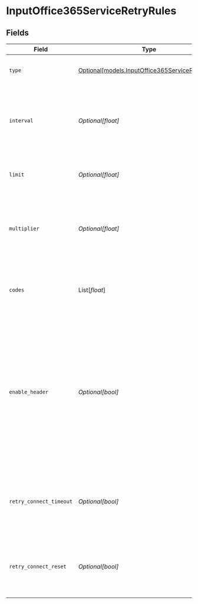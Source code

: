 # InputOffice365ServiceRetryRules


## Fields

| Field                                                                                                                                                                                                                                                              | Type                                                                                                                                                                                                                                                               | Required                                                                                                                                                                                                                                                           | Description                                                                                                                                                                                                                                                        |
| ------------------------------------------------------------------------------------------------------------------------------------------------------------------------------------------------------------------------------------------------------------------ | ------------------------------------------------------------------------------------------------------------------------------------------------------------------------------------------------------------------------------------------------------------------ | ------------------------------------------------------------------------------------------------------------------------------------------------------------------------------------------------------------------------------------------------------------------ | ------------------------------------------------------------------------------------------------------------------------------------------------------------------------------------------------------------------------------------------------------------------ |
| `type`                                                                                                                                                                                                                                                             | [Optional[models.InputOffice365ServiceRetryType]](../models/inputoffice365serviceretrytype.md)                                                                                                                                                                     | :heavy_minus_sign:                                                                                                                                                                                                                                                 | The algorithm to use when performing HTTP retries                                                                                                                                                                                                                  |
| `interval`                                                                                                                                                                                                                                                         | *Optional[float]*                                                                                                                                                                                                                                                  | :heavy_minus_sign:                                                                                                                                                                                                                                                 | Time interval between failed request and first retry (kickoff). Maximum allowed value is 20,000 ms (1/3 minute).                                                                                                                                                   |
| `limit`                                                                                                                                                                                                                                                            | *Optional[float]*                                                                                                                                                                                                                                                  | :heavy_minus_sign:                                                                                                                                                                                                                                                 | The maximum number of times to retry a failed HTTP request                                                                                                                                                                                                         |
| `multiplier`                                                                                                                                                                                                                                                       | *Optional[float]*                                                                                                                                                                                                                                                  | :heavy_minus_sign:                                                                                                                                                                                                                                                 | Base for exponential backoff, e.g., base 2 means that retries will occur after 2, then 4, then 8 seconds, and so on                                                                                                                                                |
| `codes`                                                                                                                                                                                                                                                            | List[*float*]                                                                                                                                                                                                                                                      | :heavy_minus_sign:                                                                                                                                                                                                                                                 | List of http codes that trigger a retry. Leave empty to use the default list of 429, 500, and 503.                                                                                                                                                                 |
| `enable_header`                                                                                                                                                                                                                                                    | *Optional[bool]*                                                                                                                                                                                                                                                   | :heavy_minus_sign:                                                                                                                                                                                                                                                 | Honor any Retry-After header that specifies a delay (in seconds) or a timestamp after which to retry the request. The delay is limited to 20 seconds, even if the Retry-After header specifies a longer delay. When disabled, all Retry-After headers are ignored. |
| `retry_connect_timeout`                                                                                                                                                                                                                                            | *Optional[bool]*                                                                                                                                                                                                                                                   | :heavy_minus_sign:                                                                                                                                                                                                                                                 | When toggled to Yes, a single retry attempt will be made when a connection timeout (ETIMEDOUT) error occurs                                                                                                                                                        |
| `retry_connect_reset`                                                                                                                                                                                                                                              | *Optional[bool]*                                                                                                                                                                                                                                                   | :heavy_minus_sign:                                                                                                                                                                                                                                                 | When toggled to Yes, the request will be retried when a connection reset (ECONNRESET) error occurs                                                                                                                                                                 |